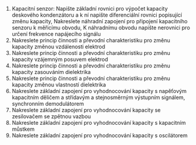 1. Kapacitní senzor: Napište základní rovnici pro výpočet kapacity deskového kondenzátoru a
k ní napište diferenciální rovnici popisující změnu kapacity, Nakreslete náhradní zapojení
pro připojení kapacitního senzoru k měřicímu obvodu, K náhradnímu obvodu napište
nerovnici pro určení frekvence napájecího signálu
2. Nakreslete princip činnosti a převodní charakteristiku pro změnu kapacity změnou
vzdálenosti elektrod
3. Nakreslete princip činnosti a převodní charakteristiku pro změnu kapacity vzájemným
posuvem elektrod
4. Nakreslete princip činnosti a převodní charakteristiku pro změnu kapacity zasouváním
dielektrika
5. Nakreslete princip činnosti a převodní charakteristiku pro změnu kapacity změnou
vlastností dielektrika
6. Nakreslete základní zapojení pro vyhodnocování kapacity s napěťovým kapacitním děličem
a střídavým a stejnosměrným výstupním signálem, synchronním demodulátorem
7. Nakreslete základní zapojení pro vyhodnocování kapacity se zesilovačem se zpětnou
vazbou
8. Nakreslete základní zapojení pro vyhodnocování kapacity s kapacitním můstkem
9. Nakreslete základní zapojení pro vyhodnocování kapacity s oscilátorem